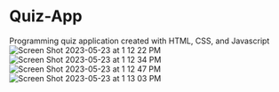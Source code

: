 # Quiz-App
Programming quiz application created with HTML, CSS, and Javascript
![Screen Shot 2023-05-23 at 1 12 22 PM](https://github.com/dpearyer/Quiz-App/assets/81725988/3fa9bbfa-150f-421e-9cff-2f08622e1a13)
![Screen Shot 2023-05-23 at 1 12 34 PM](https://github.com/dpearyer/Quiz-App/assets/81725988/2ddc976f-ac69-423a-9ea8-cf524521ae6f)
![Screen Shot 2023-05-23 at 1 12 47 PM](https://github.com/dpearyer/Quiz-App/assets/81725988/ff9a56bb-0816-414d-9d8f-de3153260652)
![Screen Shot 2023-05-23 at 1 13 03 PM](https://github.com/dpearyer/Quiz-App/assets/81725988/23c6460d-2eb8-49f0-b41d-e371ff06993c)
